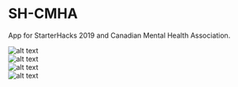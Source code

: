 # SH-CMHA
App for StarterHacks 2019 and Canadian Mental Health Association. 


![alt text](https://challengepost-s3-challengepost.netdna-ssl.com/photos/production/software_photos/000/740/643/datas/gallery.jpg)
<br>
![alt text](https://challengepost-s3-challengepost.netdna-ssl.com/photos/production/software_photos/000/740/646/datas/gallery.jpg)
<br>
![alt text](https://challengepost-s3-challengepost.netdna-ssl.com/photos/production/software_photos/000/740/645/datas/gallery.jpg)
<br>
![alt text](https://challengepost-s3-challengepost.netdna-ssl.com/photos/production/software_photos/000/740/644/datas/gallery.jpg)
